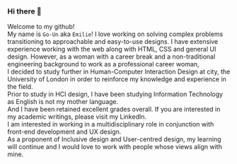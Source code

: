 ### Hi there 👋

Welcome to my github!    
My name is `Go-Un` aka `Emilie`!
I love working on solving complex problems transitioning to approachable and easy-to-use designs.
I have extensive experience working with the web along with HTML, CSS and general UI design. 
However, as a woman with a career break and a non-traditional engineering background to work as a professional career woman,    
I decided to study further in Human-Computer Interaction Design at city, the University of London in order to reinforce my knowledge and experience in the field.    
Prior to study in HCI design, I have been studying Information Technology as English is not my mother language.    
And I have been retained excellent grades overall. If you are interested in my academic writings, please visit my LinkedIn.    
I am interested in working in a multidisciplinary role in conjunction with front-end development and UX design.   
As a proponent of Inclusive design and User-centred design, my learning will continue and I would love to work with people whose views align with mine.


<!--
**bearcub3/bearcub3** is a ✨ _special_ ✨ repository because its `README.md` (this file) appears on your GitHub profile.

Here are some ideas to get you started:

- 🔭 I’m currently working on ...
- 🌱 I’m currently learning ...
- 👯 I’m looking to collaborate on ...
- 🤔 I’m looking for help with ...
- 💬 Ask me about ...
- 📫 How to reach me: ...
- 😄 Pronouns: ...
- ⚡ Fun fact: ...
-->
